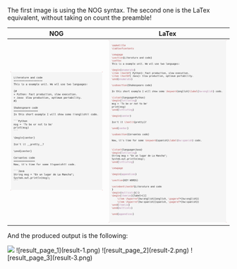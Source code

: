 The first image is using the NOG syntax. The second one is the LaTex equivalent, without taking on count the preamble!

NOG | LaTex
---|---
![](example_nog.png) | ![](example_tex.png)

And the produced output is the following:

<img src=result>
![result_page_1](result-1.png)
![result_page_2](result-2.png)
![result_page_3](result-3.png)
